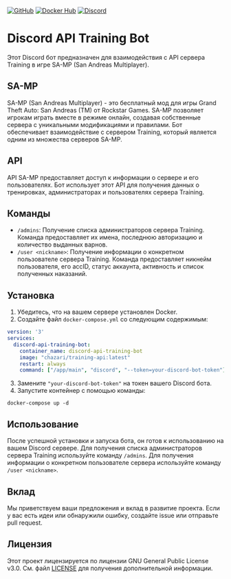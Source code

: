 [![GitHub](https://img.shields.io/badge/GitHub-Repository-green)](https://github.com/chazari-x/training-api-bot)
[![Docker Hub](https://img.shields.io/badge/Docker%20Hub-chazari%2Ftraining--api-blue)](https://hub.docker.com/r/chazari/training-api)
[![Discord](https://img.shields.io/badge/Discord-Server-blue)](https://discord.gg/xpNyuPQh8R)

# Discord API Training Bot

Этот Discord бот предназначен для взаимодействия с API сервера Training в игре SA-MP (San Andreas Multiplayer).

## SA-MP

SA-MP (San Andreas Multiplayer) - это бесплатный мод для игры Grand Theft Auto: San Andreas (TM) от Rockstar Games. SA-MP позволяет игрокам играть вместе в режиме онлайн, создавая собственные сервера с уникальными модификациями и правилами. Бот обеспечивает взаимодействие с сервером Training, который является одним из множества серверов SA-MP.

## API

API SA-MP предоставляет доступ к информации о сервере и его пользователях. Бот использует этот API для получения данных о тренировках, администраторах и пользователях сервера Training.

## Команды

- `/admins`: Получение списка администраторов сервера Training. Команда предоставляет их имена, последнюю авторизацию и количество выданных варнов.
- `/user <nickname>`: Получение информации о конкретном пользователе сервера Training. Команда предоставляет никнейм пользователя, его accID, статус аккаунта, активность и список полученных наказаний.

## Установка

1. Убедитесь, что на вашем сервере установлен Docker.
2. Создайте файл `docker-compose.yml` со следующим содержимым:

```yaml
version: '3'
services:
  discord-api-training-bot:
    container_name: discord-api-training-bot
    image: "chazari/training-api:latest"
    restart: always
    command: ["/app/main", "discord", "--token=your-discord-bot-token"]
```

3. Замените `"your-discord-bot-token"` на токен вашего Discord бота.
4. Запустите контейнер с помощью команды:

```
docker-compose up -d
```

## Использование

После успешной установки и запуска бота, он готов к использованию на вашем Discord сервере. Для получения списка администраторов сервера Training используйте команду `/admins`. Для получения информации о конкретном пользователе сервера используйте команду `/user <nickname>`.

## Вклад

Мы приветствуем ваши предложения и вклад в развитие проекта. Если у вас есть идеи или обнаружили ошибку, создайте issue или отправьте pull request.

## Лицензия

Этот проект лицензируется по лицензии GNU General Public License v3.0. См. файл [LICENSE](https://github.com/chazari-x/training-api-bot/blob/master/LICENSE) для получения дополнительной информации.
